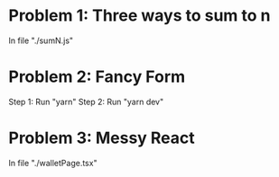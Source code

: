 # Problem 1: Three ways to sum to n
In file "./sumN.js"

# Problem 2: Fancy Form
Step 1: Run "yarn"
Step 2: Run "yarn dev"

# Problem 3: Messy React
In file "./walletPage.tsx"

